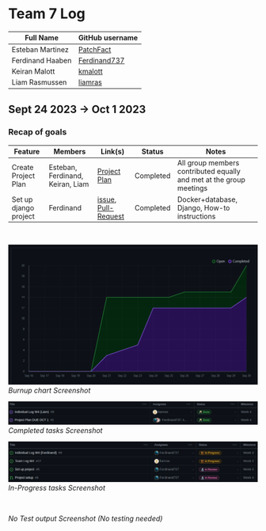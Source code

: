 # Team 7 Log

| Full Name        | GitHub username                                 |
| ---------------- | ----------------------------------------------- |
| Esteban Martinez | [PatchFact](https://github.com/PatchFact)       |
| Ferdinand Haaben | [Ferdinand737](https://github.com/Ferdinand737) |
| Keiran Malott    | [kmalott](https://github.com/kmalott)           |
| Liam Rasmussen   | [liamras](https://github.com/liamras)           |

## Sept 24 2023 -> Oct 1 2023

### Recap of goals

| Feature               | Members                          | Link(s)                       | Status    | Notes                                                               |
| --------------------- | -------------------------------- | ----------------------------- | --------- | ------------------------------------------------------------------- |
| Create Project Plan   | Esteban, Ferdinand, Keiran, Liam | [Project Plan][1]             | Completed | All group members contributed equally and met at the group meetings |
| Set up django project | Ferdinand                        | [issue][2], [Pull-Request][3] | Completed | Docker+database, Django, How-to instructions                        |

[1]: https://docs.google.com/document/d/18U3K607QbEoZFy_O4bKOMl64O0OOUe0IOVW4NVq2NdY/
[2]: https://github.com/COSC-499-W2023/year-long-project-team-7/issues/5
[3]: https://github.com/COSC-499-W2023/year-long-project-team-7/pull/6

<br>

![table-screenshot](../../img/burnup-4.png)
<br>
_Burnup chart Screenshot_

![table-screenshot](../../img/table-complete-4.png)
<br>
_Completed tasks Screenshot_

![table-screenshot](../../img/table-progress-4.png)
<br>
_In-Progress tasks Screenshot_

<br>

_No Test output Screenshot (No testing needed)_
